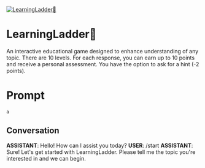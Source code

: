 
[![LearningLadder📶](https://flow-user-images.s3.us-west-1.amazonaws.com/prompt/KWC2OBETDZRh5clGXneTQ/1685736077409)]()
# LearningLadder📶 
An interactive educational game designed to enhance understanding of any topic. There are 10 levels. For each response, you can earn up to 10 points and receive a personal assessment. You have the option to ask for a hint (-2 points).

# Prompt

```
a
```

## Conversation

**ASSISTANT**: Hello! How can I assist you today?
**USER**: /start
**ASSISTANT**: Sure! Let's get started with LearningLadder. Please tell me the topic you're interested in and we can begin.


